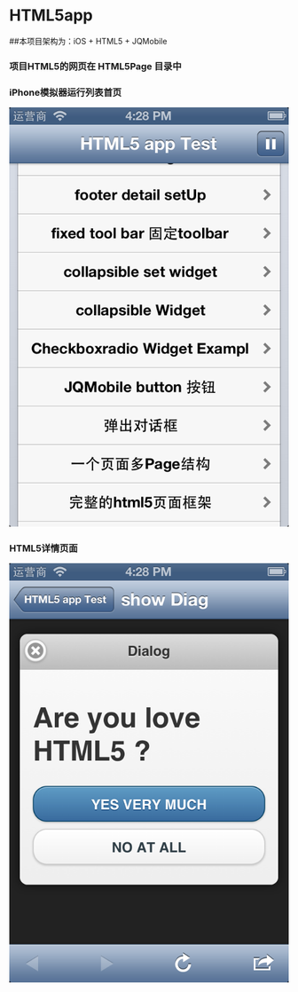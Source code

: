 HTML5app
========


##本项目架构为：iOS + HTML5 + JQMobile 
###   项目HTML5的网页在  HTML5Page  目录中

### iPhone模拟器运行列表首页
![首页列表](HTML5Page/image/index.png)

### HTML5详情页面
![详情页面](HTML5Page/image/detail.png)

